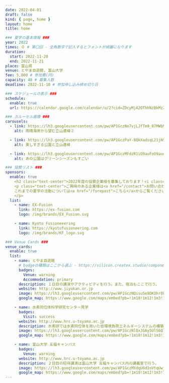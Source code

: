 ```yaml
---
date: 2022-04-01
draft: false
kind: { page, home }
layout: home
title: home

### 夏学の基本情報 ###
year: 2022
times: ０ # 第〇回 - 全角数字で記入するとフォントが綺麗になります
duration:
  start: 2022-11-20
  end: 2022-11-21
place: 富山県
venue: とやま自遊館, 富山大学
fee: 5,000 # 参加費(円)
capacity: 40 # 募集人数
deadline: 2022-11-10 # 参加申し込み締め切り日

### スケジュールの表示 ###
schedule:
  enable: true
  url: https://calendar.google.com/calendar/u/2?cid=ZDcyMjA2OThhNzBkMzZmYzlhZGRhMGQ2ZGI0MDNhOTdlODlkYjczN2QyZDI1YTllMDc4Y2M1MGNjMjcyODE2NkBncm91cC5jYWxlbmRhci5nb29nbGUuY29t

### カルーセル画像 ###
carousels:
  - link: https://lh3.googleusercontent.com/pw/AP1GczNn7vjLJfTm9_87MWbMvkBGlnHu46_UJty74vXynhNJzdEDSl7UaxVzUCL-1VhmuCeBFZV8jw1EMEFlzUVTJ0I0HPCFBg2sYrnX4JyZMJAKCqEKLRI=w2400
    alt: 雨晴海岸から望む立山連峰②

  - link: https://lh3.googleusercontent.com/pw/AP1GczPaY-8QkXadsqL21jNS5LaSYqBlUm3yadtl2QI3Ca7aT6J-sAJ6rTTpClDHtA09nbktijhO03MYjy1vHgqAedhaPLiOqmEJBMz8G7Lf6r1PxSSNkGA=w2400
    alt: 美しすぎる公園と立山連峰

  - link: https://lh3.googleusercontent.com/pw/AP1GczMFdzR1iO9auFoO9audu9xnv7Ze5Tq_qr7KzDsyauSK_bfB8PYIZeyfwSPX_BrPAtNaQDblNH-D0K8mnZRHBYMp7vw8G22mEBP9b_ZnwfVYB_PmiWE=w2400
    alt: あの公園はグリーンシーズンもすごい

### 協賛リスト ###
sponsors:
  enable: true
    <h2 class="text-center">2022年度の協賛企業様を募集しております！<i class="bx bxs-megaphone bx-tada"></i></h2>
    <p class="text-center">ご興味のある企業様は<a href="/contact">お問い合わせフォーム</a>からご連絡ください。</br>
    これまでの夏学の活動については<a href="/forepast">こちら</a>からご覧ください。
    </p>
  list:
    - name: EX-Fusion
      link: https://ex-fusion.com
      logo: /img/brands/EX_Fusion.svg

    - name: Kyoto Fusioneeering
      link: https://kyotofusioneering.com
      logo: /img/brands/KF_logo.svg

### Venue Cards ###
venue_cards:
  enable: true
  list:
    - name: とやま自遊館
      # badgeの種類はここから選ぶ - https://silicon.createx.studio/components/badges.html
      badges:
        Venue: warning
        Accommodation: primary
      description: １日目の講演やアクティビティを行う。また、宿泊もここで行う。
      website: http://www.jiyukan.or.jp
      image: https://lh3.googleusercontent.com/pw/AP1GczNQisuSe9DKOhr0kHLVudq7GHKNA1HZw1lHDjOulnzj1ruxANE9DatXfPlzMonkoJ_w3iE3BNevDIAIvmp0D4mQ3t8OOIWDCDfehjQC7mZX-3e4b10=w2400
      google_map: https://www.google.com/maps/embed?pb=!1m18!1m12!1m3!1d6777.829423867402!2d137.21096003667773!3d36.70551911590117!2m3!1f0!2f0!3f0!3m2!1i1024!2i768!4f13.1!3m3!1m2!1s0x5ff79a75339c9c87%3A0xf4e34ac2c32e1b56!2z44Go44KE44G-6Ieq6YGK6aSo!5e0!3m2!1sja!2sjp!4v1685773852329!5m2!1sja!2sjp

    - name: 水素同位体科学研究センター見学
      badges:
        Visit: success
      website: http://www.hrc.u-toyama.ac.jp
      description: 水素研では水素同位体を用いた低環境負荷エネルギーシステムの構築を目指し、再生可能エネルギーや未利用排熱を利用した水素製造や核融合エネルギーシステム中の三重水素（トリチウム）制御のための研究を推進しています。国内大学において唯一の大量かつ高濃度のトリチウムを取扱える多目的実験施設を有しています。
      image: https://lh3.googleusercontent.com/pw/AP1GczNlQxJGAy5UlS6Ql4WifMQD7_cRUByUiY4t8QoH9Znk3MktRspiyIdWdKWyxB8F0UjmWqH_Fml-kQ_Pb60HzkOuyBUTMa6ulc-XcZG3F_vT6-n9iyg=w2400
      google_map: https://www.google.com/maps/embed?pb=!1m18!1m12!1m3!1d2768.892189899259!2d137.1858229130381!3d36.69740651937619!2m3!1f0!2f0!3f0!3m2!1i1024!2i768!4f13.1!3m3!1m2!1s0x5ff79a8718fe32e5%3A0x582ad0cc94c6620f!2z5a-M5bGx5aSn5a2m77yI5Zu956uL5aSn5a2m5rOV5Lq677yJ5LqU56aP44Kt44Oj44Oz44OR44K5IOawtOe0oOWQjOS9jeS9k-enkeWtpueglOeptuOCu-ODs-OCv-ODvA!5e0!3m2!1sja!2sjp!4v1685773774950!5m2!1sja!2sjp

    - name: 富山大学 五福キャンパス
      badges:
        Venue: warning
      website: http://www.hrc.u-toyama.ac.jp
      description: ２日目の招待講演は富山大学 五福キャンパス内の講義室で行う。
      image: https://lh3.googleusercontent.com/pw/AP1GczMYdqU6d1oVtqUwjtLgE4nhM6mBL1ahM5ZPtUplr5KlYFVkeIfp2PVEwglDp6DjLPxW55b0Aux_9zl9nDX8VfBCT_-1h-dwbUgSiPcq5Poyl8g9WTY=w2400
      google_map: https://www.google.com/maps/embed?pb=!1m18!1m12!1m3!1d3198.9193752171823!2d137.18627261290203!3d36.70047527216014!2m3!1f0!2f0!3f0!3m2!1i1024!2i768!4f13.1!3m3!1m2!1s0x5ff79a8662739645%3A0x77281986dd808f3c!2z5a-M5bGx5aSn5a2m!5e0!3m2!1sja!2sjp!4v1685773925196!5m2!1sja!2sjp
---
```

